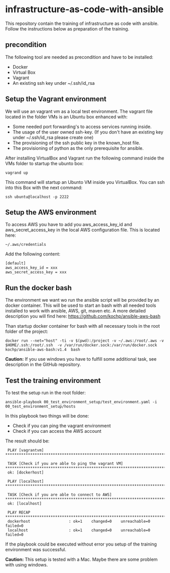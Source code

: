 # infrastructure-as-code-with-ansible
This repository contain the training of infrastructure as code with ansible. 
Follow the instructions below as preparation of the training.

## precondition

The following tool are needed as precondition and have to be installed:
 
 * Docker
 * Virtual Box
 * Vagrant
 * An existing ssh key under ~/.ssh/id_rsa

## Setup the Vagrant environment 

We will use an vagrant vm as a local test environment. The vagrant file located in the folder VMs is an Ubuntu box enhanced with:

* Some needed port forwarding's to access services running inside.
* The usage of the user owned ssh-key. (If you don't have an existing key under ~/.ssh/id_rsa please create one)
* The provisioning of the ssh public key in the known_host file.
* The provisioning of python as the only prerequisite for ansible.
 
After installing VirtualBox and Vagrant run the following command inside the VMs folder to startup the ubunto box:

    vagrand up
    
This command will startup an Ubunto VM inside you VirtualBox. You can ssh into this Box with the next command:

    ssh ubuntu@localhost -p 2222
    
    
## Setup the AWS environment 

To access AWS you have to add you aws_access_key_id and aws_secret_access_key in the local AWS configuration file. 
This is located here:

    ~/.aws/credentials
    
Add the following content:

    [default]
    aws_access_key_id = xxx
    aws_secret_access_key = xxx
    
## Run the docker bash
 
The environment we want wo run the ansible script will be provided by an docker container. This will be used to start an 
bash with all needed tools installed to work with ansible, AWS, git, maven etc. 
A more detailed description you will find here: https://github.com/kochp/ansible-aws-bash
    
Than startup docker container for bash with all necessary tools in the root folder of the project:

    docker run --net="host" -ti -v $(pwd):/project -v ~/.aws:/root/.aws -v $HOME/.ssh:/root/.ssh  -v /var/run/docker.sock:/var/run/docker.sock kochp/ansible-aws-bash:v1.4  bash 

**Caution:** If you use windows you have to fulfill some additional task, see description in the GitHub repository.

## Test the training environment

To test the setup run in the root folder:

    ansible-playbook 00_test_environment_setup/test_environment.yaml -i 00_test_environment_setup/hosts 

In this playbook two things will be done:

 * Check if you can ping the vagrant environment
 * Check if you can access the AWS account
 
The result should be:
 
     PLAY [vagrantvm] ****************************************************************************************************************************************************************************************************************************************************
     
     TASK [Check if you are able to ping the vagrant VM] *****************************************************************************************************************************************************************************************************************
     ok: [dockerhost]
     
     PLAY [localhost] ****************************************************************************************************************************************************************************************************************************************************
     
     TASK [Check if you are able to connect to AWS] **********************************************************************************************************************************************************************************************************************
     ok: [localhost]
     
     PLAY RECAP **********************************************************************************************************************************************************************************************************************************************************
     dockerhost                 : ok=1    changed=0    unreachable=0    failed=0   
     localhost                  : ok=1    changed=0    unreachable=0    failed=0  

If the playbook could be executed without error you setup of the training environment was successful. 

**Caution:** This setup is tested with a Mac. Maybe there are some problem with using windows.
    



 


